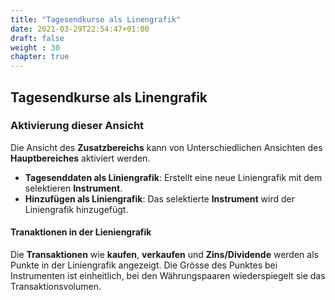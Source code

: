 ```yaml
---
title: "Tagesendkurse als Linengrafik"
date: 2021-03-29T22:54:47+01:00
draft: false
weight : 30
chapter: true
---
```

## Tagesendkurse als Linengrafik

### Aktivierung dieser Ansicht
Die Ansicht des **Zusatzbereichs** kann von Unterschiedlichen Ansichten des **Hauptbereiches** aktiviert werden.
+ **Tagesenddaten als Liniengrafik**: Erstellt eine neue Liniengrafik mit dem selektieren **Instrument**.
+ **Hinzufügen als Liniengrafik**: Das selektierte **Instrument** wird der Liniengrafik hinzugefügt.

#### Tranaktionen in der Lieniengrafik
Die **Transaktionen** wie **kaufen**, **verkaufen** und **Zins/Dividende** werden als Punkte in der Liniengrafik angezeigt. Die Grösse des Punktes bei Instrumenten ist einheitlich, bei den Währungspaaren wiederspiegelt sie das Transaktionsvolumen.
